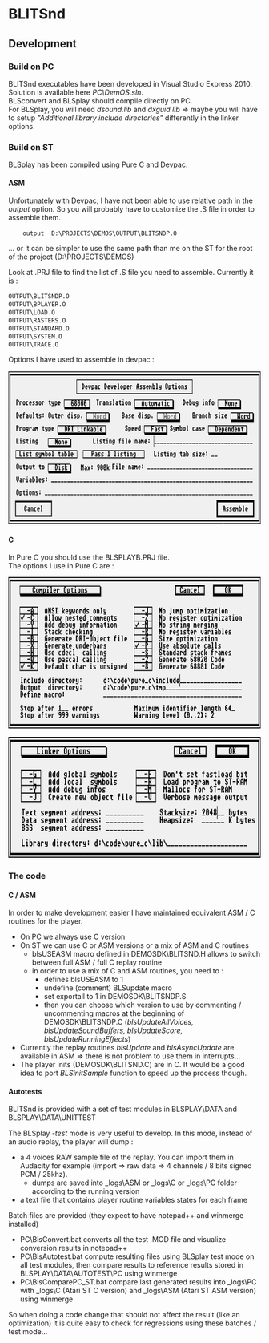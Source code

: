 # BLITSnd

## Development

### Build on PC
BLITSnd executables have been developed in Visual Studio Express 2010. Solution is available here *PC\DemOS.sln*.  
BLSconvert and BLSplay should compile directly on PC.  
For BLSplay, you will need *dsound.lib* and *dxguid.lib* => maybe you will have to setup *"Additional library include directories"* differently in the linker options.

### Build on ST
BLSplay has been compiled using Pure C and Devpac.

#### ASM
Unfortunately with Devpac, I have not been able to use relative path in the *output* option.
So you will probably have to customize the .S file in order to assemble them.
```
	output	D:\PROJECTS\DEMOS\OUTPUT\BLITSNDP.O
```
... or it can be simpler to use the same path than me on the ST for the root of the project (D:\PROJECTS\DEMOS)

Look at .PRJ file to find the list of .S file you need to assemble. Currently it is :

```
OUTPUT\BLITSNDP.O
OUTPUT\BPLAYER.O
OUTPUT\LOAD.O
OUTPUT\RASTERS.O
OUTPUT\STANDARD.O
OUTPUT\SYSTEM.O
OUTPUT\TRACE.O
```

Options I have used to assemble in devpac :

![](img30.png)

#### C

In Pure C you should use the BLSPLAYB.PRJ file.  
The options I use in Pure C are :

![](img31.png)

![](img32.png)

### The code

#### C / ASM

In order to make development easier I have maintained equivalent ASM / C routines for the player.
* On PC we always use C version
* On ST we can use C or ASM versions or a mix of ASM and C routines
	- blsUSEASM macro defined in DEMOSDK\BLITSND.H allows to switch between full ASM / full C replay routine
	- in order to use a mix of C and ASM routines, you need to :
		- defines blsUSEASM to 1
		- undefine (comment) BLSupdate macro
		- set exportall to 1 in DEMOSDK\BLITSNDP.S
		- then you can choose which version to use by commenting / uncommenting macros at the beginning of DEMOSDK\BLITSNDP.C 
		(*blsUpdateAllVoices, blsUpdateSoundBuffers, blsUpdateScore, blsUpdateRunningEffects*)
* Currently the replay routines *blsUpdate* and *blsAsyncUpdate* are available in ASM => there is not problem to use them in interrupts...
* The player inits (DEMOSDK\BLITSND.C) are in C. It would be a good idea to port *BLSinitSample* function to speed up the process though.
	
#### Autotests

BLITSnd is provided with a set of test modules in BLSPLAY\DATA and BLSPLAY\DATA\UNITTEST

The BLSplay *-test* mode is very useful to develop. In this mode, instead of an audio replay, the player will dump :
* a 4 voices RAW sample file of the replay. You can import them in Audacity for example (import => raw data => 4 channels / 8 bits signed PCM / 25khz).
	- dumps are saved into _logs\ASM or _logs\C or _logs\PC folder according to the running version
* a text file that contains player routine variables states for each frame

Batch files are provided (they expect to have notepad++ and winmerge installed)
* PC\BlsConvert.bat converts all the test .MOD file and visualize conversion results in notepad++
* PC\BlsAutotest.bat compute resulting files using BLSplay test mode on all test modules, then compare results to reference results stored in BLSPLAY\DATA\AUTOTEST\PC using winmerge 
* PC\BlsComparePC_ST.bat compare last generated results into _logs\PC with _logs\C (Atari ST C version) and _logs\ASM (Atari ST ASM version) using winmerge

So when doing a code change that should not affect the result (like an optimization) it is quite easy to check for regressions using these batches / test mode...
